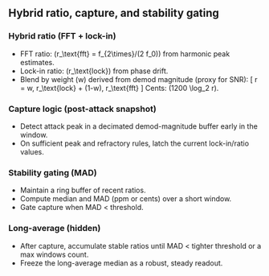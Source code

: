 ## Hybrid ratio, capture, and stability gating

### Hybrid ratio (FFT + lock-in)
- FFT ratio: \(r_\text{fft} = f_{2\times}/(2 f_0)\) from harmonic peak estimates.
- Lock-in ratio: \(r_\text{lock}\) from phase drift.
- Blend by weight \(w\) derived from demod magnitude (proxy for SNR):
  \[ r = w\, r_\text{lock} + (1-w)\, r_\text{fft} \]
  Cents: \(1200 \log_2 r\).

### Capture logic (post-attack snapshot)
- Detect attack peak in a decimated demod-magnitude buffer early in the window.
- On sufficient peak and refractory rules, latch the current lock-in/ratio values.

### Stability gating (MAD)
- Maintain a ring buffer of recent ratios.
- Compute median and MAD (ppm or cents) over a short window.
- Gate capture when MAD < threshold.

### Long-average (hidden)
- After capture, accumulate stable ratios until MAD < tighter threshold or a max windows count.
- Freeze the long-average median as a robust, steady readout.


